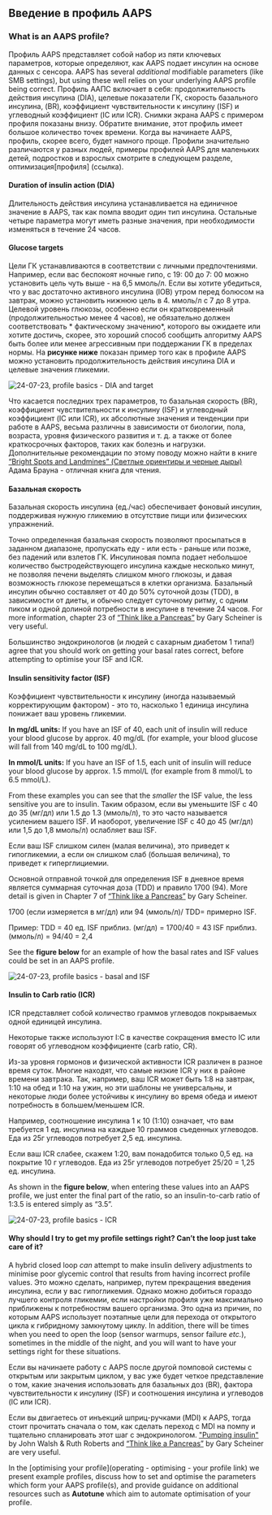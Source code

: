 ## Введение в профиль AAPS

### **What is an AAPS profile?**

Профиль AAPS представляет собой набор из пяти ключевых параметров, которые определяют, как AAPS подает инсулин на основе данных с сенсора. AAPS has several _additional_ modifiable parameters (like SMB settings), but using these well relies on your underlying AAPS profile being correct. Профиль ААПС включает в себя: продолжительность действия инсулина (DIA), целевые показатели ГК, скорость базального инсулина, (BR), коэффициент чувствительности к инсулину (ISF) и углеводный коэффициент (IC или ICR). Снимки экрана AAPS с примером профиля показаны внизу. Обратите внимание, этот профиль имеет большое количество точек времени. Когда вы начинаете AAPS, профиль, скорее всего, будет намного проще. Профили значительно различаются у разных людей, примеры профилей AAPS для маленьких детей, подростков и взрослых смотрите в следующем разделе, оптимизация[профиля] (ссылка).

#### **Duration of insulin action (DIA)**

Длительность действия инсулина устанавливается на единичное значение в AAPS, так как помпа вводит один тип инсулина. Остальные четыре параметра могут иметь разные значения, при необходимости изменяться в течение 24 часов.

#### **Glucose targets**

Цели ГК устанавливаются в соответствии с личными предпочтениями. Например, если вас беспокоят ночные гипо, с 19: 00 до 7: 00 можно установить цель чуть выше - на 6,5 ммоль/л. Если вы хотите убедиться, что у вас достаточно активного инсулина (IOB) утром перед болюсом на завтрак, можно установить нижнюю цель в 4. ммоль/л с 7 до 8 утра. Целевой уровень глюкозы, особенно если он кратковременный (продолжительностью менее 4 часов), не обязательно должен соответствовать \* фактическому значению\*, которого вы ожидаете или хотите достичь, скорее, это хороший способ сообщить алгоритму AAPS быть более или менее агрессивным при поддержании ГК в пределах нормы. На **рисунке ниже** показан пример того как в профиле AAPS можно установить продолжительность действия инсулина DIA и целевые значения гликемии.

![24-07-23, profile basics - DIA and target](./images/f3904cc3-3d9e-497e-a3b6-3a49650053e6.png)

Что касается последних трех параметров, то базальная скорость (BR), коэффициент чувствительности к инсулину (ISF) и углеводный коэффициент (IC или ICR), их абсолютные значения и тенденции при работе в AAPS, весьма различны в зависимости от биологии, пола, возраста, уровня физического развития и т. д. а также от более краткосрочных факторов, таких как болезнь и нагрузки. Дополнительные рекомендации по этому поводу можно найти в книге [“Bright Spots and Landmines” (Светлые ориентиры и черные дыры)](https://brightspotsandlandmines.org/Bright_Spots_and_Landmines_by_Adam_Brown.pdf) Адама Брауна - отличная книга для чтения.

#### **Базальная скорость**

Базальная скорость инсулина (ед./час) обеспечивает фоновый инсулин, поддерживая нужную гликемию в отсутствие пищи или физических упражнений.

Точно определенная базальная скорость позволяют просыпаться в заданном диапазоне, пропускать еду - или есть - раньше или позже, без падений или взлетов ГК. Инсулиновая помпа подает небольшое количество быстродействующего инсулина каждые несколько минут, не позволяя печени выделять слишком много глюкозы, и давая возможность глюкозе перемещаться в клетки организма. Базальный инсулин обычно составляет от 40 до 50% суточной дозы (TDD), в зависимости от диеты, и обычно следует суточному ритму, с одним пиком и одной долиной потребности в инсулине в течение 24 часов. For more information, chapter 23 of [“Think like a Pancreas”](https://amzn.eu/d/iVU0RGe) by Gary Scheiner is very useful.

Большинство эндокринологов (и людей с сахарным диабетом 1 типа!) agree that you should work on getting your basal rates correct, before attempting to optimise your ISF and ICR.

#### **Insulin sensitivity factor (ISF)**

Коэффициент чувствительности к инсулину (иногда называемый корректирующим фактором) - это то, насколько 1 единица инсулина понижает ваш уровень гликемии.

**In mg/dL units:**
If you have an ISF of 40, each unit of insulin will reduce your blood glucose by approx. 40 mg/dL (for example, your blood glucose will fall from 140 mg/dL to 100 mg/dL).

**In mmol/L units:**
If you have an ISF of 1.5, each unit of insulin will reduce your blood glucose by approx. 1.5 mmol/L (for example from 8 mmol/L to 6.5 mmol/L).

From these examples you can see that the _smaller_ the ISF value, the less sensitive you are to insulin. Таким образом, если вы уменьшите ISF с 40 до 35 (мг/дл) или 1.5 до 1.3 (ммоль/л), то это часто называется усилением вашего ISF. И наоборот, увеличение ISF с 40 до 45 (мг/дл) или 1,5 до 1,8 ммоль/л) ослабляет ваш ISF.

Если ваш ISF слишком силен (малая величина), это приведет к гипогликемии, а если он слишком слаб (большая величина), то приведет к гиперглициемии.

Основной отправной точкой для определения ISF в дневное время является суммарная суточная доза (TDD) и правило 1700 (94). More detail is given in Chapter 7 of [“Think like a Pancreas”](https://amzn.eu/d/iVU0RGe) by Gary Scheiner.

1700 (если измеряется в мг/дл) или 94 (ммоль/л)/ TDD= примерно ISF.

Пример: TDD = 40 ед.
ISF приблиз. (мг/дл) = 1700/40 = 43
ISF приблиз. (ммоль/л) = 94/40 = 2,4

See the **figure below** for an example of how the basal rates and ISF values could be set in an AAPS profile.

![24-07-23, profile basics - basal and ISF](./images/55c8ed24-e24e-4caa-9c17-294fa93cb84a.png)

#### **Insulin to Carb ratio (ICR)**

ICR представляет собой количество граммов углеводов покрываемых одной единицей инсулина.

Некоторые также используют I:C в качестве сокращения вместо IC или говорят об углеводном коэффициенте (carb ratio, CR).

Из-за уровня гормонов и физической активности ICR различен в разное время суток. Многие находят, что самые низкие ICR у них в районе времени завтрака. Так, например, ваш ICR может быть 1:8 на завтрак, 1:10 на обед и 1:10 на ужин, но эти шаблоны не универсальны, и некоторые люди более устойчивы к инсулину во время обеда и имеют потребность в большем/меньшем ICR.

Например, соотношение инсулина 1 к 10 (1:10) означает, что вам требуется 1 ед. инсулина на каждые 10 граммов съеденных углеводов. Еда из 25г углеводов потребует 2,5 ед. инсулина.

Если ваш ICR слабее, скажем 1:20, вам понадобится только 0,5 ед. на покрытие 10 г углеводов. Еда из 25г углеводов потребует 25/20 = 1,25 ед. инсулина.

As shown in the **figure below**, when entering these values into an AAPS profile, we just enter the final part of the ratio, so an insulin-to-carb ratio of 1:3.5 is entered simply as “3.5”.

![24-07-23, profile basics - ICR](./images/7741eefb-cae5-45c5-a9e5-8eae5ead3f48.png)

#### **Why should I try to get my profile settings right? Can’t the loop just take care of it?**

A hybrid closed loop _can_ attempt to make insulin delivery adjustments to minimise poor glycemic control that results from having incorrect profile values. Это можно сделать, например, путем прекращения введения инсулина, если у вас гипогликемия. Однако можно добиться гораздо лучшего контроля гликемии, если настройки профиля уже максимально приближены к потребностям вашего организма. Это одна из причин, по которым AAPS использует поэтапные цели для перехода от открытого цикла к гибридному замкнутому циклу. In addition, there will be times when you need to open the loop (sensor warmups, sensor failure _etc._), sometimes in the middle of the night, and you will want to have your settings right for these situations.

Если вы начинаете работу с AAPS после другой помповой системы с открытым или закрытым циклом, у вас уже будет четкое представление о том, какие значения использовать для базальных доз (BR), фактора чувствительности к инсулину (ISF) и соотношения инсулина и углеводов (IC или ICR).

Если вы двигаетесь от инъекций шприц-ручками (MDI) к AAPS, тогда стоит прочитать сначала о том, как сделать переход с MDI на помпу и тщательно спланировать этот шаг с эндокринологом. ["Pumping insulin"](https://amzn.eu/d/iaCsFa2) by John Walsh & Ruth Roberts and [“Think like a Pancreas”](https://amzn.eu/d/iVU0RGe) by Gary Scheiner are very useful.

In the [optimising your profile](operating - optimising - your profile link) we present example profiles, discuss how to set and optimise the parameters which form your AAPS profile(s), and provide guidance on additional resources such as **Autotune** which aim to automate optimisation of your profile.
